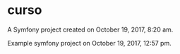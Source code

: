 curso
=====

A Symfony project created on October 19, 2017, 8:20 am.

Example symfony project on October 19, 2017, 12:57 pm.